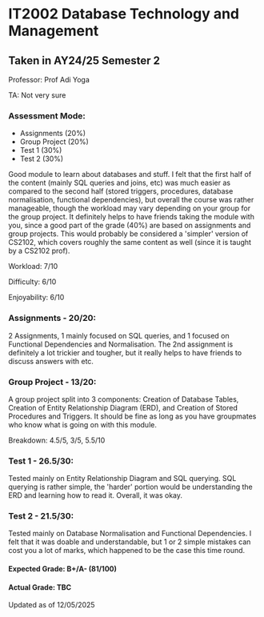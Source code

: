 # IT2002 Database Technology and Management

## Taken in AY24/25 Semester 2

Professor: Prof Adi Yoga 

TA: Not very sure

### Assessment Mode:

- Assignments (20%)
- Group Project (20%)
- Test 1 (30%)
- Test 2 (30%)

Good module to learn about databases and stuff. I felt that the first half of the content (mainly SQL queries and joins, etc) was much easier as compared to the second half (stored triggers, procedures, database normalisation, functional dependencies), but overall the course was rather manageable, though the workload may vary depending on your group for the group project. It definitely helps to have friends taking the module with you, since a good part of the grade (40%) are based on assignments and group projects. This would probably be considered a 'simpler' version of CS2102, which covers roughly the same content as well (since it is taught by a CS2102 prof).

Workload: 7/10

Difficulty: 6/10

Enjoyability: 6/10

### Assignments - 20/20:
2 Assignments, 1 mainly focused on SQL queries, and 1 focused on Functional Dependencies and Normalisation. The 2nd assignment is definitely a lot trickier and tougher, but it really helps to have friends to discuss answers with etc.

### Group Project - 13/20:
A group project split into 3 components: Creation of Database Tables, Creation of Entity Relationship Diagram (ERD), and Creation of Stored Procedures and Triggers. It should be fine as long as you have groupmates who know what is going on with this module.

Breakdown: 4.5/5, 3/5, 5.5/10

### Test 1 - 26.5/30:
Tested mainly on Entity Relationship Diagram and SQL querying. SQL querying is rather simple, the 'harder' portion would be understanding the ERD and learning how to read it. Overall, it was okay.

### Test 2 - 21.5/30:
Tested mainly on Database Normalisation and Functional Dependencies. I felt that it was doable and understandable, but 1 or 2 simple mistakes can cost you a lot of marks, which happened to be the case this time round.

#### Expected Grade: B+/A- (81/100)

#### Actual Grade: TBC

Updated as of 12/05/2025
